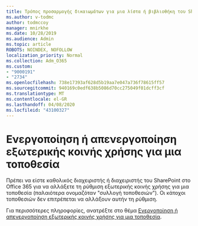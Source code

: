 ```yaml
---
title: Τρόπος προσαρμογής δικαιωμάτων για μια λίστα ή βιβλιοθήκη του SharePoint
ms.author: v-todmc
author: todmccoy
manager: mnirkhe
ms.date: 10/28/2019
ms.audience: Admin
ms.topic: article
ROBOTS: NOINDEX, NOFOLLOW
localization_priority: Normal
ms.collection: Adm_O365
ms.custom:
- "9000191"
- "2734"
ms.openlocfilehash: 738e17393af628d5b19aa7e047a736f78615ff57
ms.sourcegitcommit: 940169c0edf638b5086d70cc275049f01dcff3cf
ms.translationtype: MT
ms.contentlocale: el-GR
ms.lasthandoff: 04/08/2020
ms.locfileid: "43100327"
---
```

# <a name="turn-external-sharing-on-or-off-for-a-site"></a>Ενεργοποίηση ή απενεργοποίηση εξωτερικής κοινής χρήσης για μια τοποθεσία

Πρέπει να είστε καθολικός διαχειριστής ή διαχειριστής του SharePoint στο Office 365 για να αλλάξετε τη ρύθμιση εξωτερικής κοινής χρήσης για μια τοποθεσία (παλαιότερα ονομαζόταν "συλλογή τοποθεσιών"). Οι κάτοχοι τοποθεσιών δεν επιτρέπεται να αλλάξουν αυτήν τη ρύθμιση. 

Για περισσότερες πληροφορίες, ανατρέξτε στο θέμα [Ενεργοποίηση ή απενεργοποίηση εξωτερικής κοινής χρήσης για μια τοποθεσία](https://docs.microsoft.com/sharepoint/change-external-sharing-site).
